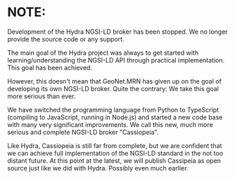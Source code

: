 # NOTE:

Development of the Hydra NGSI-LD broker has been stopped. We no longer provide the source code or any support. 

The main goal of the Hydra project was always to get started with learning/understanding the NGSI-LD API through practical implementation. This goal has been achieved.

However, this doesn't mean that GeoNet.MRN has given up on the goal of developing its own NGSI-LD broker. Quite the contrary: We take this goal more serious than ever. 

We have switched the programming language from Python to TypeScript (compiling to JavaScript, running in Node.js) and started a new code base with many very significant improvements. We call this new, much more serious and complete NGSI-LD broker "Cassiopeia".

Like Hydra, Cassiopeia is still far from complete, but we are confident that we can achieve full implementation of the NGSI-LD standard in the not too distant future. At this point at the latest, we will publish Cassipeia as open source just like we did with Hydra. Possibly even much earlier.

